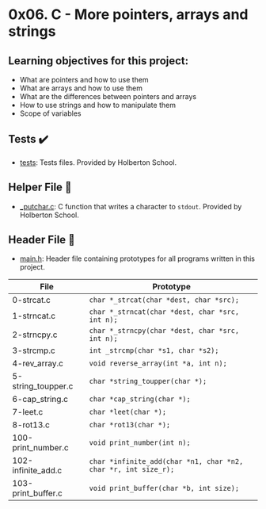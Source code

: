 # 0x06. C - More pointers, arrays and strings

## Learning objectives for this project:
- What are pointers and how to use them
- What are arrays and how to use them
- What are the differences between pointers and arrays
- How to use strings and how to manipulate them
- Scope of variables

## Tests :heavy_check_mark:
- [tests](./tests): Tests files. Provided by Holberton School.

## Helper File :raised_hands:
- [_putchar.c](./_putchar.c): C function that writes a character to `stdout`. Provided by Holberton School.

## Header File :file_folder:
- [main.h](./main.h): Header file containing prototypes for all programs written in this project.

| File                 | Prototype                                                      |
| -------------------- | -------------------------------------------------------------- |
| 0-strcat.c         | `char *_strcat(char *dest, char *src);`                        |
| 1-strncat.c        | `char *_strncat(char *dest, char *src, int n);`                |
| 2-strncpy.c        | `char *_strncpy(char *dest, char *src, int n);`                |
| 3-strcmp.c         | `int _strcmp(char *s1, char *s2);`                             |
| 4-rev_array.c      | `void reverse_array(int *a, int n);`                           |
| 5-string_toupper.c | `char *string_toupper(char *);`                                |
| 6-cap_string.c     | `char *cap_string(char *);`                                    |
| 7-leet.c           | `char *leet(char *);`                                          |
| 8-rot13.c          | `char *rot13(char *);`                                         |
| 100-print_number.c | `void print_number(int n);`                                    |
| 102-infinite_add.c | `char *infinite_add(char *n1, char *n2, char *r, int size_r);` |
| 103-print_buffer.c | `void print_buffer(char *b, int size);`                        |


